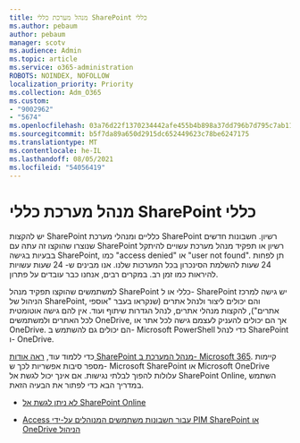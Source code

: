 ```yaml
---
title: מנהל מערכת כללי SharePoint כללי
ms.author: pebaum
author: pebaum
manager: scotv
ms.audience: Admin
ms.topic: article
ms.service: o365-administration
ROBOTS: NOINDEX, NOFOLLOW
localization_priority: Priority
ms.collection: Adm_O365
ms.custom:
- "9002962"
- "5674"
ms.openlocfilehash: 03a76d22f1370234442afe455b4b898a37dd796b7d795c7ab1190ddd3102ae11
ms.sourcegitcommit: b5f7da89a650d2915dc652449623c78be6247175
ms.translationtype: MT
ms.contentlocale: he-IL
ms.lasthandoff: 08/05/2021
ms.locfileid: "54056419"
---
```

# <a name="global-and-sharepoint-admin"></a>מנהל מערכת כללי SharePoint כללי

יש להקצות SharePoint כלליים ומנהלי מערכת SharePoint רשיון. חשבונות חדשים שנוצרו שהוקצו זה עתה עם SharePoint רשיון או תפקיד מנהל מערכת עשויים להיתקל בבעיות בגישה SharePoint, כמו "access denied" או "user not found". תן לפחות 24 שעות להשלמת הסינכרון בכל המערכות שלנו. אנו מבינים ש- 24 שעות עשויות להיראות כמו זמן רב. במקרים רבים, אנחנו כבר עובדים על פתרון.

למשתמשים שהוקצו תפקיד מנהל SharePoint כללי או ל- SharePoint יש גישה למרכז הניהול של SharePoint, והם יכולים ליצור ולנהל אתרים (שנקראו בעבר "אוספי אתרים"), להקצות מנהלי אתרים, לנהל הגדרות שיתוף ועוד. אין להם גישה אוטומטית לכל האתרים ולמשתמשים OneDrive, אך הם יכולים להעניק לעצמם גישה לכל אתר או OneDrive. הם יכולים גם להשתמש ב- Microsoft PowerShell כדי לנהל SharePoint ו- OneDrive.

כדי ללמוד עוד, [ראה אודות SharePoint מנהל המערכת ב- Microsoft 365](https://docs.microsoft.com/sharepoint/sharepoint-admin-role).
קיימות מספר סיבות אפשריות לכך ש- Microsoft SharePoint או Microsoft OneDrive עלולות להפוך לבלתי נגישות. אם אינך יכול לגשת אל SharePoint Online, השתמש במדריך הבא כדי לפתור את הבעיה הזאת.

- [לא ניתן לגשת אל SharePoint Online](https://docs.microsoft.com/sharepoint/troubleshoot/sharing-and-permissions/sharepoint-online-inaccessible)

- [Access עבור חשבונות משתמשים המנוהלים על-ידי PIM SharePoint או OneDrive הניהול](https://docs.microsoft.com/sharepoint/troubleshoot/administration/access-denied-to-pim-user-accounts)